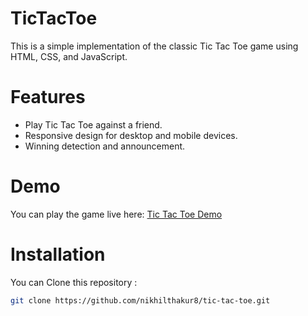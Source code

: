 # TicTacToe
This is a simple implementation of the classic Tic Tac Toe game using HTML, CSS, and JavaScript.
# Features
- Play Tic Tac Toe against a friend.
  <br>
- Responsive design for desktop and mobile devices.
  <br>
- Winning detection and announcement.
  <br>
# Demo 
You can play the game live here: [Tic Tac Toe Demo](https://nikhiltictactoe.netlify.app/)
# Installation
You can Clone this repository :
```bash
git clone https://github.com/nikhilthakur8/tic-tac-toe.git
